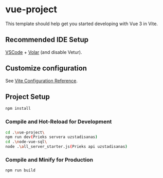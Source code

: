 # vue-project

This template should help get you started developing with Vue 3 in Vite.

## Recommended IDE Setup

[VSCode](https://code.visualstudio.com/) + [Volar](https://marketplace.visualstudio.com/items?itemName=Vue.volar) (and disable Vetur).

## Customize configuration

See [Vite Configuration Reference](https://vite.dev/config/).

## Project Setup

```sh
npm install
```

### Compile and Hot-Reload for Development

```sh
cd .\vue-project\
npm run dev(Prieks servera uzstadisanas)
cd .\node-vue-sql\
node .\all_server_starter.js(Prieks api uzstadisanas)
```

### Compile and Minify for Production

```sh
npm run build
```
